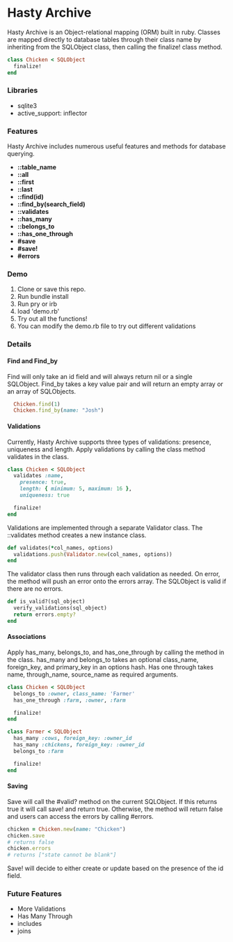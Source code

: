 # Hasty Archive
Hasty Archive is an Object-relational mapping (ORM) built in ruby.
Classes are mapped directly to database tables through their class name by inheriting from the SQLObject class, then calling the finalize! class method.

```ruby
class Chicken < SQLObject
  finalize!
end
```
### Libraries
- sqlite3
- active_support: inflector

### Features
Hasty Archive includes numerous useful features and methods for database querying.
- **::table_name**
- **::all**
- **::first**
- **::last**
- **::find(id)**
- **::find_by(search_field)**
- **::validates**
- **::has_many**
- **::belongs_to**
- **::has_one_through**
- **#save**
- **#save!**
- **#errors**

### Demo

1. Clone or save this repo.
2. Run bundle install
3. Run pry or irb
4. load 'demo.rb'
5. Try out all the functions!
6. You can modify the demo.rb file to try out different validations

### Details

#### Find and Find_by

Find will only take an id field and will always return nil or a single SQLObject. Find_by takes a key value pair and will return an empty array or an array of SQLObjects.

```ruby
  Chicken.find(1)
  Chicken.find_by(name: "Josh")
```

#### Validations

Currently, Hasty Archive supports three types of validations: presence, uniqueness and length. Apply validations by calling the class method validates in the class.

```ruby
class Chicken < SQLObject
  validates :name,
    presence: true,
    length: { minimum: 5, maximum: 16 },
    uniqueness: true

  finalize!
end
```
Validations are implemented through a separate Validator class. The ::validates method creates a new instance class.

```ruby
def validates(*col_names, options)
  validations.push(Validator.new(col_names, options))
end
```
The validator class then runs through each validation as needed. On error, the method will push an error onto the errors array. The SQLObject is valid if there are no errors.
```ruby
def is_valid?(sql_object)
  verify_validations(sql_object)
  return errors.empty?
end
```


#### Associations
Apply has_many, belongs_to, and has_one_through by calling the method in the class. has_many and belongs_to takes an optional class_name, foreign_key, and primary_key in an options hash. Has one through takes name, through_name, source_name as required arguments.
```ruby
class Chicken < SQLObject
  belongs_to :owner, class_name: 'Farmer'
  has_one_through :farm, :owner, :farm

  finalize!
end

class Farmer < SQLObject
  has_many :cows, foreign_key: :owner_id
  has_many :chickens, foreign_key: :owner_id
  belongs_to :farm

  finalize!
end
```

#### Saving
Save will call the #valid? method on the current SQLObject. If this returns true it will call save! and return true. Otherwise, the method will return false and users can access the errors by calling #errors.

```ruby
chicken = Chicken.new(name: "Chicken")
chicken.save
# returns false
chicken.errors
# returns ["state cannot be blank"]
```

Save! will decide to either create or update based on the presence of the id field.

### Future Features
- More Validations
- Has Many Through
- includes
- joins
